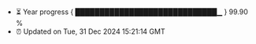 - ⏳ Year progress { █████████████████████████████▁ } 99.90 %
- ⏰ Updated on Tue, 31 Dec 2024 15:21:14 GMT

